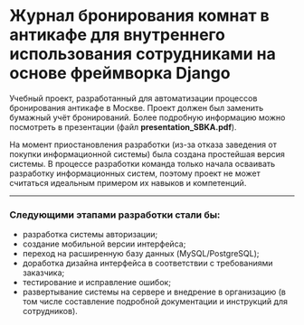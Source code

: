 # Журнал бронирования комнат в антикафе для внутреннего использования сотрудниками на основе фреймворка Django 

Учебный проект, разработанный для автоматизации процессов бронирования антикафе в Москве. Проект должен был заменить бумажный учёт бронирований. Более подробную информацию можно посмотреть в презентации (файл **presentation_SBKA.pdf**). 

На момент приостановления разработки (из-за отказа заведения от покупки информационной системы) была создана простейшая версия системы. В процессе разработки команда только начала осваивать разработку информационных систем, поэтому проект не может считаться идеальным примером их навыков и компетенций.

---
### Следующими этапами разработки стали бы:
- разработка системы авторизации;
- создание мобильной версии интерфейса;
- переход на расширенную базу данных (MySQL/PostgreSQL);
- доработка дизайна интерфейса в соответствии с требованиями заказчика;
- тестирование и исправление ошибок;
- развертывание системы на сервере и внедрение в организацию (в том числе составление подробной документации и инструкций для сотрудников).